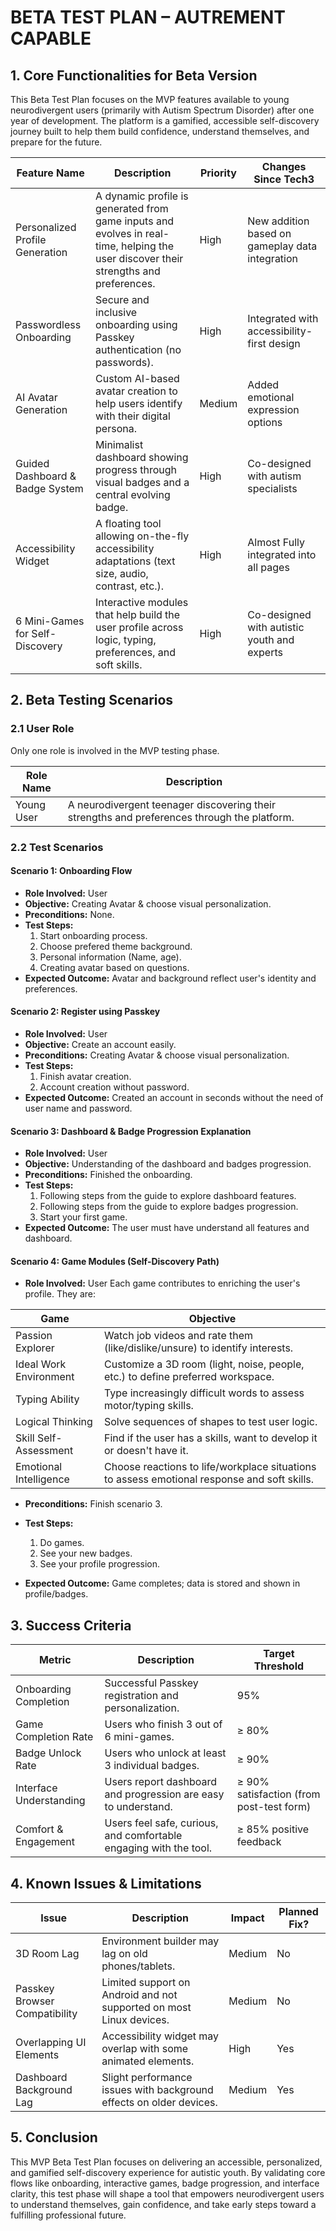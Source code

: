 # BETA TEST PLAN – AUTREMENT CAPABLE

## 1. Core Functionalities for Beta Version

This Beta Test Plan focuses on the MVP features available to young neurodivergent users (primarily with Autism Spectrum Disorder) after one year of development. The platform is a gamified, accessible self-discovery journey built to help them build confidence, understand themselves, and prepare for the future.

| **Feature Name**                | **Description**                                                                                                                      | **Priority** | **Changes Since Tech3**                         |
| ------------------------------- | ------------------------------------------------------------------------------------------------------------------------------------ | ------------ | ----------------------------------------------- |
| Personalized Profile Generation | A dynamic profile is generated from game inputs and evolves in real-time, helping the user discover their strengths and preferences. | High         | New addition based on gameplay data integration |
| Passwordless Onboarding         | Secure and inclusive onboarding using Passkey authentication (no passwords).                                                         | High         | Integrated with accessibility-first design      |
| AI Avatar Generation            | Custom AI-based avatar creation to help users identify with their digital persona.                                                   | Medium       | Added emotional expression options              |
| Guided Dashboard & Badge System | Minimalist dashboard showing progress through visual badges and a central evolving badge.                                            | High         | Co-designed with autism specialists             |
| Accessibility Widget            | A floating tool allowing on-the-fly accessibility adaptations (text size, audio, contrast, etc.).                                    | High         | Almost Fully integrated into all pages          |
| 6 Mini-Games for Self-Discovery | Interactive modules that help build the user profile across logic, typing, preferences, and soft skills.                             | High         | Co-designed with autistic youth and experts     |

## 2. Beta Testing Scenarios

### 2.1 User Role

Only one role is involved in the MVP testing phase.

| **Role Name** | **Description**                                                                             |
| ------------- | ------------------------------------------------------------------------------------------- |
| Young User    | A neurodivergent teenager discovering their strengths and preferences through the platform. |

### 2.2 Test Scenarios

#### Scenario 1: Onboarding Flow

- **Role Involved:** User
- **Objective:** Creating Avatar & choose visual personalization.
- **Preconditions:** None.
- **Test Steps:**
  1. Start onboarding process.
  2. Choose prefered theme background.
  3. Personal information (Name, age).
  4. Creating avatar based on questions.
- **Expected Outcome:** Avatar and background reflect user's identity and preferences.

#### Scenario 2: Register using Passkey

- **Role Involved:** User
- **Objective:** Create an account easily.
- **Preconditions:** Creating Avatar & choose visual personalization.
- **Test Steps:**
  1. Finish avatar creation.
  2. Account creation without password.
- **Expected Outcome:** Created an account in seconds without the need of user name and password.

#### Scenario 3: Dashboard & Badge Progression Explanation

- **Role Involved:** User
- **Objective:** Understanding of the dashboard and badges progression.
- **Preconditions:** Finished the onboarding.
- **Test Steps:**
  1. Following steps from the guide to explore dashboard features.
  2. Following steps from the guide to explore badges progression.
  3. Start your first game.
- **Expected Outcome:** The user must have understand all features and dashboard.

#### Scenario 4: Game Modules (Self-Discovery Path)

- **Role Involved:** User
  Each game contributes to enriching the user's profile. They are:

| **Game**               | **Objective**                                                                               |
| ---------------------- | ------------------------------------------------------------------------------------------- |
| Passion Explorer       | Watch job videos and rate them (like/dislike/unsure) to identify interests.                 |
| Ideal Work Environment | Customize a 3D room (light, noise, people, etc.) to define preferred workspace.             |
| Typing Ability         | Type increasingly difficult words to assess motor/typing skills.                            |
| Logical Thinking       | Solve sequences of shapes to test user logic.                                               |
| Skill Self-Assessment  | Find if the user has a skills, want to develop it or doesn't have it.                       |
| Emotional Intelligence | Choose reactions to life/workplace situations to assess emotional response and soft skills. |

- **Preconditions:** Finish scenario 3.
- **Test Steps:**

  1.  Do games.
  2.  See your new badges.
  3.  See your profile progression.

- **Expected Outcome:** Game completes; data is stored and shown in profile/badges.

## 3. Success Criteria

| **Metric**              | **Description**                                                   | **Target Threshold**                     |
| ----------------------- | ----------------------------------------------------------------- | ---------------------------------------- |
| Onboarding Completion   | Successful Passkey registration and personalization.              | 95%                                      |
| Game Completion Rate    | Users who finish 3 out of 6 mini-games.                           | ≥ 80%                                    |
| Badge Unlock Rate       | Users who unlock at least 3 individual badges.                    | ≥ 90%                                    |
| Interface Understanding | Users report dashboard and progression are easy to understand.    | ≥ 90% satisfaction (from post-test form) |
| Comfort & Engagement    | Users feel safe, curious, and comfortable engaging with the tool. | ≥ 85% positive feedback                  |

## 4. Known Issues & Limitations

| **Issue**                     | **Description**                                                     | **Impact** | **Planned Fix?** |
| ----------------------------- | ------------------------------------------------------------------- | ---------- | ---------------- |
| 3D Room Lag                   | Environment builder may lag on old phones/tablets.                  | Medium     | No               |
| Passkey Browser Compatibility | Limited support on Android and not supported on most Linux devices. | Medium     | No               |
| Overlapping UI Elements       | Accessibility widget may overlap with some animated elements.       | High       | Yes              |
| Dashboard Background Lag      | Slight performance issues with background effects on older devices. | Medium     | Yes              |

## 5. Conclusion

This MVP Beta Test Plan focuses on delivering an accessible, personalized, and gamified self-discovery experience for autistic youth. By validating core flows like onboarding, interactive games, badge progression, and interface clarity, this test phase will shape a tool that empowers neurodivergent users to understand themselves, gain confidence, and take early steps toward a fulfilling professional future.
